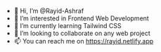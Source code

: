 - 👋 Hi, I’m @Rayid-Ashraf
- 👀 I’m interested in Frontend Web Development
- 🌱 I’m currently learning Tailwind CSS
- 👯 I’m looking to collaborate on any web project
- 📫 You can reach me on https://rayid.netlify.app
